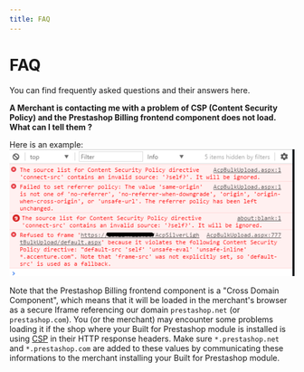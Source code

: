 ```yaml
---
title: FAQ
---
```


# FAQ

You can find frequently asked questions and their answers here.

**A Merchant is contacting me with a problem of CSP (Content Security Policy) and the Prestashop Billing frontend component does not load. What can I tell them ?**

Here is an example:
![an image representing the CSP error in console](csp-error-in-console-example.png)

Note that the Prestashop Billing frontend component is a "Cross Domain Component", which means that it will be loaded in the merchant's browser as a secure Iframe referencing our domain `prestashop.net` (or `prestashop.com`).
You (or the merchant) may encounter some problems loading it if the shop where your Built for Prestashop module is installed is using [CSP](https://developer.mozilla.org/en-US/docs/Web/HTTP/Headers/Content-Security-Policy/Sources) in their HTTP response headers. Make sure `*.prestashop.net` and `*.prestashop.com` are added to these values by communicating these informations to the merchant installing your Built for Prestashop module.
